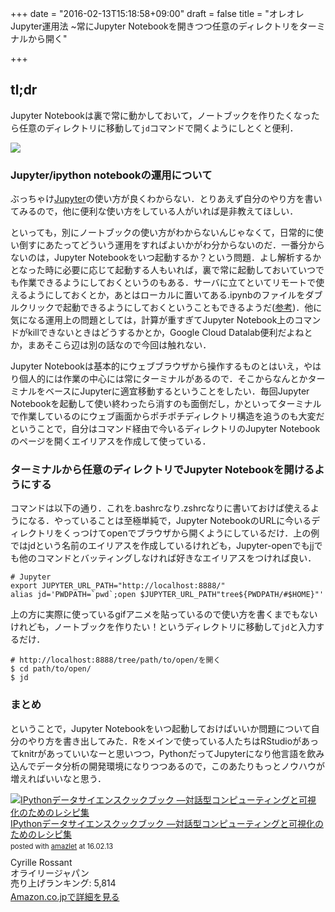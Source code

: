 +++
date = "2016-02-13T15:18:58+09:00"
draft = false
title = "オレオレJupyter運用法 ~常にJupyter Notebookを開きつつ任意のディレクトリをターミナルから開く"

+++

## tl;dr

Jupyter Notebookは裏で常に動かしておいて，ノートブックを作りたくなったら任意のディレクトリに移動して`jd`コマンドで開くようにしとくと便利．

![](/img/jupyter.gif)

### Jupyter/ipython notebookの運用について

ぶっちゃけ[Jupyter](http://jupyter.org/)の使い方が良くわからない．とりあえず自分のやり方を書いてみるので，他に便利な使い方をしている人がいれば是非教えてほしい．

といっても，別にノートブックの使い方がわからないんじゃなくて，日常的に使い倒すにあたってどういう運用をすればよいかがわ分からないのだ．一番分からないのは，Jupyter Notebookをいつ起動するか？という問題．よし解析するかとなった時に必要に応じて起動する人もいれば，裏で常に起動しておいていつでも作業できるようにしておくというのもある．サーバに立てといてリモートで使えるようにしておくとか，あとはローカルに置いてある.ipynbのファイルをダブルクリックで起動できるようにしておくということもできるようだ([参考](http://buq.hateblo.jp/entry/2015/08/19/220453))．他に気になる運用上の問題としては，計算が重すぎてJupyter Notebook上のコマンドがkillできないときはどうするかとか，Google Cloud Datalab便利だよねとか，まあそこら辺は別の話なので今回は触れない．

Jupyter Notebookは基本的にウェブブラウザから操作するものとはいえ，やはり個人的には作業の中心には常にターミナルがあるので．そこからなんとかターミナルをベースにJupyterに適宜移動するということをしたい．毎回Jupyter Notebookを起動して使い終わったら消すのも面倒だし，かといってターミナルで作業しているのにウェブ画面からポチポチディレクトリ構造を追うのも大変だということで，自分はコマンド経由で今いるディレクトリのJupyter Notebookのページを開くエイリアスを作成して使っている．

### ターミナルから任意のディレクトリでJupyter Notebookを開けるようにする

コマンドは以下の通り．これを.bashrcなり.zshrcなりに書いておけば使えるようになる．やっていることは至極単純で，Jupyter NotebookのURLに今いるディレクトリをくっつけてopenでブラウザから開くようにしているだけ．上の例ではjdという名前のエイリアスを作成しているけれども，Jupyter-openでもjjでも他のコマンドとバッティングしなければ好きなエイリアスをつければ良い．

```
# Jupyter
export JUPYTER_URL_PATH="http://localhost:8888/"
alias jd='PWDPATH=`pwd`;open $JUPYTER_URL_PATH"tree${PWDPATH/#$HOME}"'
```

上の方に実際に使っているgifアニメを貼っているので使い方を書くまでもないけれども，ノートブックを作りたい！というディレクトリに移動して`jd`と入力するだけ．

```
# http://localhost:8888/tree/path/to/open/を開く
$ cd path/to/open/
$ jd
```

### まとめ

ということで，Jupyter Notebookをいつ起動しておけばいいか問題について自分のやり方を書き出してみた．Rをメインで使っている人たちはRStudioがあってknitrがあっていいなーと思いつつ，PythonだってJupyterになり他言語を飲み込んでデータ分析の開発環境になりつつあるので，このあたりもっとノウハウが増えればいいなと思う．

<div class="amazlet-box" style="margin-bottom:0px;"><div class="amazlet-image" style="float:left;margin:0px 12px 1px 0px;"><a href="http://www.amazon.co.jp/exec/obidos/ASIN/4873117488/yagays-22/ref=nosim/" name="amazletlink" target="_blank"><img src="http://ecx.images-amazon.com/images/I/51UNyto6saL._SL160_.jpg" alt="IPythonデータサイエンスクックブック ―対話型コンピューティングと可視化のためのレシピ集" style="border: none;" /></a></div><div class="amazlet-info" style="line-height:120%; margin-bottom: 10px"><div class="amazlet-name" style="margin-bottom:10px;line-height:120%"><a href="http://www.amazon.co.jp/exec/obidos/ASIN/4873117488/yagays-22/ref=nosim/" name="amazletlink" target="_blank">IPythonデータサイエンスクックブック ―対話型コンピューティングと可視化のためのレシピ集</a><div class="amazlet-powered-date" style="font-size:80%;margin-top:5px;line-height:120%">posted with <a href="http://www.amazlet.com/" title="amazlet" target="_blank">amazlet</a> at 16.02.13</div></div><div class="amazlet-detail">Cyrille Rossant <br />オライリージャパン <br />売り上げランキング: 5,814<br /></div><div class="amazlet-sub-info" style="float: left;"><div class="amazlet-link" style="margin-top: 5px"><a href="http://www.amazon.co.jp/exec/obidos/ASIN/4873117488/yagays-22/ref=nosim/" name="amazletlink" target="_blank">Amazon.co.jpで詳細を見る</a></div></div></div><div class="amazlet-footer" style="clear: left"></div></div>
